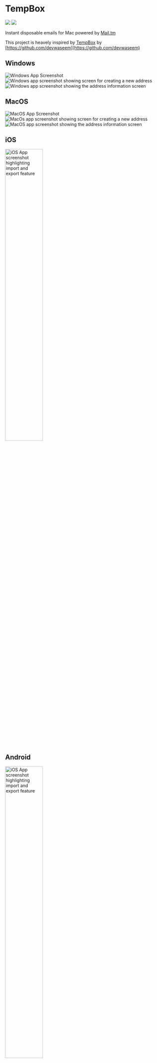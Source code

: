 # TempBox

<a href="https://raw.githubusercontent.com/rishi-singh26/TempBox-Flutter/main/LICENSE"><img src="https://img.shields.io/github/license/rishi-singh26/TempBox-Flutter"></a>
<a href="https://github.com/rishi-singh26/TempBox-Flutter/releases/"><img src="https://img.shields.io/github/v/release/rishi-singh26/TempBox-Flutter?display_name=tag"></a>


Instant disposable emails for Mac powered by [Mail.tm](https://mail.tm)

This project is heavely inspired by [TempBox](https://github.com/devwaseem/TempBox/tree/main) by [https://github.com/devwaseem](https://github.com/devwaseem)

## Windows

<img src="screenshots/windows/light/WindowsApp.png" alt="Windows App Screenshot"/>
<img src="screenshots/windows/dark/WindowsNewAddress.png" alt="Windows app screenshot showing screen for creating a new address"/>
<img src="screenshots/windows/light/WindowsAddressInfo.png" alt="Windows app screenshot showing the address information screen"/>

## MacOS

<img src="screenshots/macos/light/MacOsApp.png" alt="MacOS App Screenshot"/>
<img src="screenshots/macos/dark/MacOsNewAddress.png" alt="MacOs app screenshot showing screen for creating a new address"/>
<img src="screenshots/macos/light/MacOsAddressInfo.png" alt="MacOS app screenshot showing the address information screen"/>

## iOS

<!-- <img src="screenshots/ios/light/iOSApp.png" alt="MacOS App Screenshot" width="49%" alt="iOS App Screenshot" /> -->
<img src="screenshots/ios/light/iOSImportExport.png" alt="iOS App screenshot highlighting import and export feature" width="49%" />
<!-- <img src="screenshots/ios/light/iOSAddAddress.png" alt="iOS app screenshot showing screen for creating a new address" width="49%" /> -->
<!-- <img src="screenshots/ios/light/iOSAddressInfo.png" alt="iOS app screenshot showing address information screen" width="49%" /> -->


## Android

<!-- <img src="screenshots/android/light/AndroidApp.png" alt="MacOS App Screenshot" width="49%" alt="iOS App Screenshot" /> -->
<img src="screenshots/android/light/AndroidImportExport.png" alt="iOS App screenshot highlighting import and export feature" width="49%" />
<!-- <img src="screenshots/android/light/AndroidAddAddress.png" alt="iOS app screenshot showing screen for creating a new address" width="49%" /> -->
<!-- <img src="screenshots/android/light/AndroidAddressInfo.png" alt="iOS app screenshot showing address information screen" width="49%" /> -->



## Features
- [x] Multi-Platform Support
- [x] Export and Import email addresses
- [x] Create multiple accounts
- [x] Download attachemnts

## Dependencies
| Dependancy | Use |
|------------|-----|
|[mailtm_client](https://pub.dev/packages/mailtm_client) | for mail.tm API |
|[flutter_bloc](https://pub.dev/packages/flutter_bloc) | for state management |
|[hydrated_bloc](https://pub.dev/packages/hydrated_bloc) | for data persistance |
|[path_provider](https://pub.dev/packages/path_provider) | |
|[flutter_slidable](https://pub.dev/packages/flutter_slidable) | |
|[macos_ui](https://pub.dev/packages/macos_ui) | for creating macos UI |
|[fluent_ui](https://pub.dev/packages/fluent_ui) | for creating windows UI |
|[window_manager](https://pub.dev/packages/window_manager) | for managing window size, title bar, window buttons etc. |
|[url_launcher](https://pub.dev/packages/url_launcher) | for handling URLs |
|[flutter_widget_from_html_core](https://pub.dev/packages/flutter_widget_from_html_core) | for rendering HTML |
|[system_theme](https://pub.dev/packages/system_theme) | to get system accent color |
|[file_picker](https://pub.dev/packages/file_picker) | for import feature |
|[pull_down_button](https://pub.dev/packages/pull_down_button) | for iOS style dropdown button |
|[cupertino_modal_sheet](https://pub.dev/packages/cupertino_modal_sheet) | for iOS style modal sheet |

## Contribute 🤝

If you want to contribute to this project, you're always welcome!
You can contribute by filing issues, bugs and PRs.

### Contributing guidelines:
- Open issue regarding proposed change.
- Repo owner will contact you there.
- If your proposed change is approved, Fork this repo and do changes.
- Open PR against latest `develop` branch. Add nice description in PR.
- You're done!

## 📱 Contact
Connect with us on [Linkedin](https://www.linkedin.com/in/rishi-singh-b2226415b/)

## License

TempBox-Flutter is released under the MIT license. See [LICENSE](https://raw.githubusercontent.com/devwaseem/TempBox/main/LICENSE) for details.
